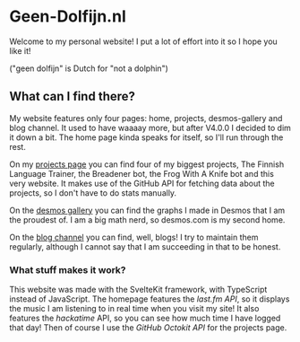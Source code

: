 # Geen-Dolfijn.nl

Welcome to my personal website! I put a lot of effort into it so I hope you like it!

("geen dolfijn" is Dutch for "not a dolphin")

## What can I find there?

My website features only four pages: home, projects, desmos-gallery and blog channel. It used to have waaaay more, but after V4.0.0 I decided to dim it down a bit. The home page kinda speaks for itself, so I'll run through the rest.

On my [projects page](https://geen-dolfijn.nl/projects) you can find four of my biggest projects, The Finnish Language Trainer, the Breadener bot, the Frog With A Knife bot and this very website. It makes use of the GitHub API for fetching data about the projects, so I don't have to do stats manually.

On the [desmos gallery](https://geen-dolfijn.nl/desmos-gallery) you can find the graphs I made in Desmos that I am the proudest of. I am a big math nerd, so desmos.com is my second home.

On the [blog channel](https://geen-dolfijn.nl/blog-channel) you can find, well, blogs! I try to maintain them regularly, although I cannot say that I am succeeding in that to be honest.

### What stuff makes it work?

This website was made with the SvelteKit framework, with TypeScript instead of JavaScript. The homepage features the _last.fm API_, so it displays the music I am listening to in real time when you visit my site! It also features the _hackatime_ API, so you can see how much time I have logged that day! Then of course I use the _GitHub Octokit API_ for the projects page.
